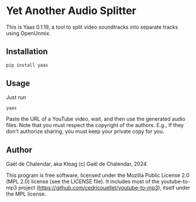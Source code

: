 # Yet Another Audio Splitter

This is Yaas 0.1.19, a tool to split video soundtracks into separate tracks
using OpenUnmix.

## Installation

```bash
pip install yaas
```

## Usage

Just run

```
yaas
```

Paste the URL of a YouTube video, wait, and then use the generated audio files.
Note that you must respect the copyright of the authors. E.g., If they don't
authorize sharing, you must keep your private copy for you.

## Author

Gaël de Chalendar, aka Kleag
(c) Gaël de Chalendar, 2024

This program is free software, licensed under the Mozilla Public License 2.0
(MPL 2.0) license (see the LICENSE file). It includes most of the
youtube-to-mp3 project (https://github.com/cedricouellet/youtube-to-mp3),
itself under the MPL license.
